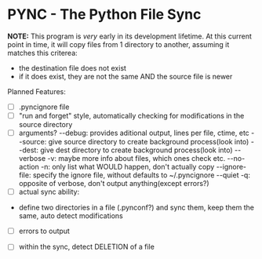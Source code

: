 # PYNC - The Python File Sync

**NOTE:** This program is *very* early in its development lifetime. At this current point in time, it will copy files from 1 directory to another, assuming it matches this criterea:

- the destination file does not exist
- if it does exist, they are not the same AND the source file is newer

Planned Features:

- [ ] .pyncignore file
- [ ] "run and forget" style, automatically checking for modifications in the source directory
- [ ] arguments?
    --debug: provides aditional output, lines per file, ctime, etc
    --source: give source directory to create background process(look into)
    --dest: give dest directory to create background process(look into)
    --verbose -v: maybe more info about files, which ones check etc.
    --no-action -n: only list what WOULD happen, don't actually copy
    --ignore-file: specify the ignore file, without defaults to ~/.pyncignore
    --quiet -q: opposite of verbose, don't output anything(except errors?)
- [ ] actual sync ability:
* define two directories in a file (.pynconf?) and sync them, keep them the same, auto detect modifications
- [ ] errors to output
- [ ] within the sync, detect DELETION of a file

